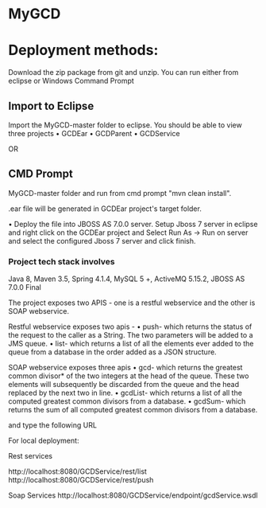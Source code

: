 # MyGCD

# Deployment methods:

Download the zip package from git and unzip. You can run either from eclipse or Windows Command Prompt

## Import to Eclipse

Import the MyGCD-master folder to eclipse. You should be able to view three projects
• GCDEar
• GCDParent
• GCDService

OR

## CMD Prompt

MyGCD-master folder and run from cmd prompt "mvn clean install".

.ear file will be generated in GCDEar project's target folder.

• Deploy the file into JBOSS AS 7.0.0 server. Setup Jboss 7 server in eclipse and right click on the GCDEar project and 
Select Run As -> Run on server and select the configured Jboss 7 server and click finish.

### Project tech stack involves 

Java 8,
Maven 3.5,
Spring 4.1.4,
MySQL 5 +,
ActiveMQ 5.15.2,
JBOSS AS 7.0.0 Final

The project exposes two APIS - one is a restful webservice and the other is SOAP webservice.

Restful webservice exposes two apis - 
•	push-	which returns the status of the request to the caller as a String. The two parameters will be added to a JMS queue.
• list-	which returns a list of all the elements ever added to the queue from a database in the order added as a JSON structure. 

SOAP webservice exposes three apis
•	gcd- which returns the greatest common divisor* of the two integers at the head of the queue. These two elements will subsequently be discarded from the queue and the head replaced by the next two in line.
•	gcdList- which returns a list of all the computed greatest common divisors from a database. 
•	gcdSum- which returns the sum of all computed greatest common divisors from a database.

and type the following URL

For local deployment:

Rest services

http://localhost:8080/GCDService/rest/list
http://localhost:8080/GCDService/rest/push

Soap Services
http://localhost:8080/GCDService/endpoint/gcdService.wsdl
